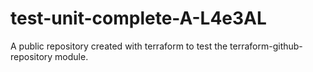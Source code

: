 # test-unit-complete-A-L4e3AL
A public repository created with terraform to test the terraform-github-repository module.
